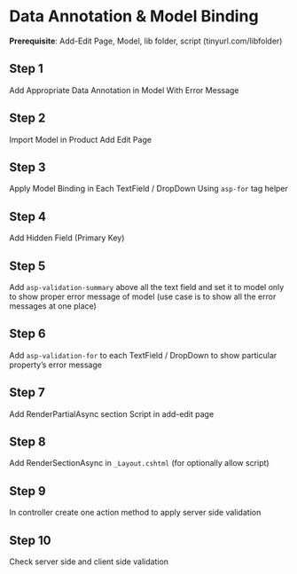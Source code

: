 
# Data Annotation & Model Binding

**Prerequisite**: Add-Edit Page, Model, lib folder, script (tinyurl.com/libfolder)

## Step 1
Add Appropriate Data Annotation in Model With Error Message

## Step 2
Import Model in Product Add Edit Page

## Step 3
Apply Model Binding in Each TextField / DropDown Using `asp-for` tag helper

## Step 4
Add Hidden Field (Primary Key)

## Step 5
Add `asp-validation-summary` above all the text field and set it to model only to show proper error message of model 
(use case is to show all the error messages at one place)

## Step 6
Add `asp-validation-for` to each TextField / DropDown to show particular property’s error message

## Step 7
Add RenderPartialAsync section Script in add-edit page

## Step 8
Add RenderSectionAsync in `_Layout.cshtml` (for optionally allow script)

## Step 9
In controller create one action method to apply server side validation

## Step 10
Check server side and client side validation
